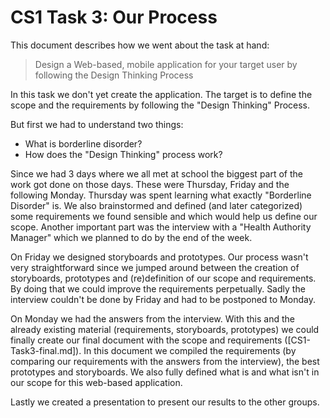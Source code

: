 # CS1 Task 3: Our Process 
This document describes how we went about the task at hand: 
> Design a Web-based, mobile application for your target user by following the Design Thinking Process 

In this task we don't yet create the application. The target is to define the scope and the requirements by following the "Design Thinking" Process. 

But first we had to understand two things: 
  * What is borderline disorder? 
  * How does the "Design Thinking" process work? 

Since we had 3 days where we all met at school the biggest part of the work got done on those days. These were Thursday, Friday and the following Monday. Thursday was spent learning what exactly "Borderline Disorder" is. We also brainstormed and defined (and later categorized) some requirements we found sensible and which would help us define our scope. Another important part was the interview with a "Health Authority Manager" which we planned to do by the end of the week. 

On Friday we designed storyboards and prototypes. Our process wasn't very straightforward since we jumped around between the creation of storyboards, prototypes and (re)definition of our scope and requirements. By doing that we could improve the requirements perpetually. Sadly the interview couldn't be done by Friday and had to be postponed to Monday. 

On Monday we had the answers from the interview. With this and the already existing material (requirements, storyboards, prototypes) we could finally create our final document with the scope and requirements ([CS1-Task3-final.md]). In this document we compiled the requirements (by comparing our requirements with the answers from the interview), the best prototypes and storyboards. We also fully defined what is and what isn't in our scope for this web-based application. 

Lastly we created a presentation to present our results to the other groups. 